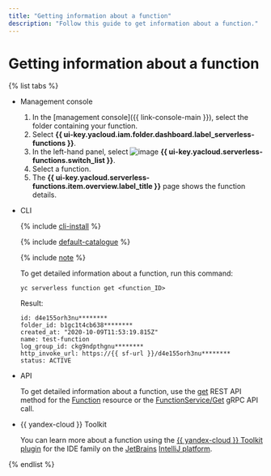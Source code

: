 ```yaml
---
title: "Getting information about a function"
description: "Follow this guide to get information about a function."
---
```


# Getting information about a function

{% list tabs %}

- Management console

   1. In the [management console]({{ link-console-main }}), select the folder containing your function.
   1. Select **{{ ui-key.yacloud.iam.folder.dashboard.label_serverless-functions }}**.
   1. In the left-hand panel, select ![image](../../../_assets/functions/functions.svg) **{{ ui-key.yacloud.serverless-functions.switch_list }}**.
   1. Select a function.
   1. The **{{ ui-key.yacloud.serverless-functions.item.overview.label_title }}** page shows the function details.

- CLI

   {% include [cli-install](../../../_includes/cli-install.md) %}

   {% include [default-catalogue](../../../_includes/default-catalogue.md) %}

   {% include [note](../../../_includes/functions/function-list-note.md) %}

   To get detailed information about a function, run this command:

   ```
   yc serverless function get <function_ID>
   ```
   Result:
   ```
   id: d4e155orh3nu********
   folder_id: b1gc1t4cb638********
   created_at: "2020-10-09T11:53:19.815Z"
   name: test-function
   log_group_id: ckg9ndpthgnu********
   http_invoke_url: https://{{ sf-url }}/d4e155orh3nu********
   status: ACTIVE
   ```

- API

   To get detailed information about a function, use the [get](../../functions/api-ref/Function/get.md) REST API method for the [Function](../../functions/api-ref/Function/index.md) resource or the [FunctionService/Get](../../functions/api-ref/grpc/function_service.md#Get) gRPC API call.


- {{ yandex-cloud }} Toolkit

   You can learn more about a function using the [{{ yandex-cloud }} Toolkit plugin](https://github.com/yandex-cloud/ide-plugin-jetbrains/blob/master/README.en.md) for the IDE family on the [JetBrains](https://www.jetbrains.com/) [IntelliJ platform](https://www.jetbrains.com/opensource/idea/).


{% endlist %}
